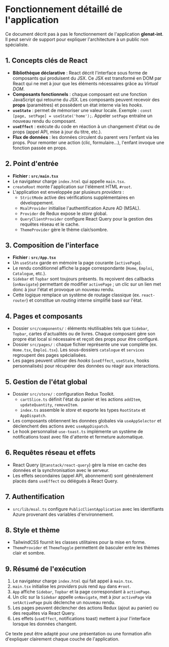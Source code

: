 # Fonctionnement détaillé de l'application

Ce document décrit pas à pas le fonctionnement de l'application **glenat-int**. Il peut servir de support pour expliquer l'architecture à un public non spécialiste.

## 1. Concepts clés de React

- **Bibliothèque déclarative** : React décrit l'interface sous forme de composants qui produisent du JSX. Ce JSX est transformé en DOM par React qui ne met à jour que les éléments nécessaires grâce au *Virtual DOM*.
- **Composants fonctionnels** : chaque composant est une fonction JavaScript qui retourne du JSX. Les composants peuvent recevoir des **props** (paramètres) et possèdent un état interne via les *hooks*.
- **`useState`** : permet de mémoriser une valeur locale. Exemple : `const [page, setPage] = useState('home');`. Appeler `setPage` entraîne un nouveau rendu du composant.
- **`useEffect`** : exécute du code en réaction à un changement d'état ou de props (appel API, mise à jour du titre, etc.).
- **Flux de données** : les données circulent du parent vers l'enfant via les props. Pour remonter une action (clic, formulaire…), l'enfant invoque une fonction passée en props.

## 2. Point d'entrée

- **Fichier : `src/main.tsx`**
- Le navigateur charge `index.html` qui appelle `main.tsx`.
- `createRoot` monte l'application sur l'élément HTML `#root`.
- L'application est enveloppée par plusieurs *providers* :
  - `StrictMode` active des vérifications supplémentaires en développement.
  - `MsalProvider` initialise l'authentification Azure AD (MSAL).
  - `Provider` de Redux expose le *store* global.
  - `QueryClientProvider` configure React Query pour la gestion des requêtes réseau et le cache.
  - `ThemeProvider` gère le thème clair/sombre.

## 3. Composition de l'interface

- **Fichier : `src/App.tsx`**
- Un `useState` garde en mémoire la page courante (`activePage`).
- Le rendu conditionnel affiche la page correspondante (`Home`, `Emploi`, `Catalogue`, etc.).
- `Sidebar` et `Topbar` sont toujours présents. Ils reçoivent des callbacks (`onNavigate`) permettant de modifier `activePage` ; un clic sur un lien met donc à jour l'état et provoque un nouveau rendu.
- Cette logique remplace un système de routage classique (ex. `react-router`) et constitue un *routing* interne simplifié basé sur l'état.

## 4. Pages et composants

- Dossier `src/components/` : éléments réutilisables tels que `Sidebar`, `Topbar`, cartes d'actualités ou de livres. Chaque composant gère son propre état local si nécessaire et reçoit des props pour être configuré.
- Dossier `src/pages/` : chaque fichier représente une vue complète (ex. `Home.tsx`, `Emploi.tsx`). Les sous-dossiers `catalogue` et `services` regroupent des pages spécialisées.
- Les pages peuvent utiliser des *hooks* (`useEffect`, `useState`, hooks personnalisés) pour récupérer des données ou réagir aux interactions.

## 5. Gestion de l'état global

- Dossier `src/store/` : configuration Redux Toolkit.
  - `cartSlice.ts` définit l'état du panier et les actions `addItem`, `updateQuantity`, `removeItem`.
  - `index.ts` assemble le *store* et exporte les types `RootState` et `AppDispatch`.
- Les composants obtiennent les données globales via `useAppSelector` et déclenchent des actions avec `useAppDispatch`.
- Le hook personnalisé `use-toast.ts` implémente un système de notifications toast avec file d'attente et fermeture automatique.

## 6. Requêtes réseau et effets

- React Query (`@tanstack/react-query`) gère la mise en cache des données et la synchronisation avec le serveur.
- Les effets secondaires (appel API, abonnement) sont généralement placés dans `useEffect` ou délégués à React Query.

## 7. Authentification

- `src/lib/msal.ts` configure `PublicClientApplication` avec les identifiants Azure provenant des variables d'environnement.

## 8. Style et thème

- TailwindCSS fournit les classes utilitaires pour la mise en forme.
- `ThemeProvider` et `ThemeToggle` permettent de basculer entre les thèmes clair et sombre.

## 9. Résumé de l'exécution

1. Le navigateur charge `index.html` qui fait appel à `main.tsx`.
2. `main.tsx` initialise les *providers* puis rend `App` dans `#root`.
3. `App` affiche `Sidebar`, `Topbar` et la page correspondant à `activePage`.
4. Un clic sur la `Sidebar` appelle `onNavigate`, met à jour `activePage` via `setActivePage` puis déclenche un nouveau rendu.
5. Les pages peuvent déclencher des actions Redux (ajout au panier) ou des requêtes via React Query.
6. Les effets (`useEffect`, notifications toast) mettent à jour l'interface lorsque les données changent.

Ce texte peut être adapté pour une présentation ou une formation afin d'expliquer clairement chaque couche de l'application.